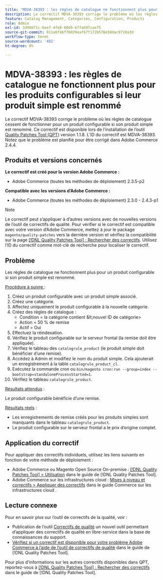 ```yaml
---
title: 'MDVA-38393 : les règles de catalogue ne fonctionnent plus pour les produits configurables si leur produit simple est renommé'
description: Le correctif MDVA-38393 corrige le problème où les règles de catalogue cessent de fonctionner pour un produit configurable si son produit simple est renommé. Ce correctif est disponible lorsque l’outil [Outil de correctifs de la qualité (QPT)](https://experienceleague.adobe.com/en/docs/commerce-operations/tools/quality-patches-tool/quality-patches-tool-to-self-serve-quality-patches) 1.1.8 est installé. L’ID du correctif est MDVA-38393. Notez que le problème est planifié pour être corrigé dans Adobe Commerce 2.4.4.
feature: Catalog Management, Categories, Configuration, Products
role: Admin
exl-id: 3d98671c-6ee7-4fe8-80d9-67fa697cae75
source-git-commit: 011a6f46f76029eaf67f172b576e58dac9710a3d
workflow-type: tm+mt
source-wordcount: '481'
ht-degree: 0%

---
```


# MDVA-38393 : les règles de catalogue ne fonctionnent plus pour les produits configurables si leur produit simple est renommé

Le correctif MDVA-38393 corrige le problème où les règles de catalogue cessent de fonctionner pour un produit configurable si son produit simple est renommé. Ce correctif est disponible lors de l’installation de l’outil [Quality Patches Tool (QPT)](https://experienceleague.adobe.com/en/docs/commerce-operations/tools/quality-patches-tool/quality-patches-tool-to-self-serve-quality-patches) version 1.1.8. L’ID du correctif est MDVA-38393. Notez que le problème est planifié pour être corrigé dans Adobe Commerce 2.4.4.

## Produits et versions concernés

**Le correctif est créé pour la version Adobe Commerce :**

* Adobe Commerce (toutes les méthodes de déploiement) 2.3.5-p2

**Compatible avec les versions d’Adobe Commerce :**

* Adobe Commerce (toutes les méthodes de déploiement) 2.3.0 - 2.4.3-p1

>[!NOTE]
>
>Le correctif peut s’appliquer à d’autres versions avec de nouvelles versions de l’outil de correctifs de qualité. Pour vérifier si le correctif est compatible avec votre version d’Adobe Commerce, mettez à jour le package `magento/quality-patches` vers la dernière version et vérifiez la compatibilité sur la page [[!DNL Quality Patches Tool] : Rechercher des correctifs](https://experienceleague.adobe.com/en/docs/commerce-operations/tools/quality-patches-tool/quality-patches-tool-to-self-serve-quality-patches). Utilisez l’ID du correctif comme mot-clé de recherche pour localiser le correctif.

## Problème

Les règles de catalogue ne fonctionnent plus pour un produit configurable si son produit simple est renommé.

<u>Procédure à suivre </u> :

1. Créez un produit configurable avec un produit simple associé.
1. Créez une catégorie.
1. Affectez uniquement le produit configurable à la nouvelle catégorie.
1. Créez des règles de catalogue :
   * Condition = la catégorie contient \&lt;nouvel ID de catégorie>
   * Action = 50 % de remise
   * Actif = Oui
1. Effectuez la réindexation.
1. Vérifiez le produit configurable sur le serveur frontal (la remise doit être appliquée).
1. Vérifiez le tableau des `catalogrule_product` (le produit simple doit bénéficier d’une remise).
1. Accédez à Admin et modifiez le nom du produit simple. Cela ajouterait un enregistrement à la table `catalogrule_product_cl`.
1. Exécutez la commande cron ou `bin/magento cron:run --group=index --bootstrap=standaloneProcessStarted=1`.
1. Vérifiez le tableau `catalogrule_product`.

<u>Résultats attendus</u> :

Le produit configurable bénéficie d’une remise.

<u>Résultats réels</u> :

* Les enregistrements de remise créés pour les produits simples sont manquants dans le tableau `catalogrule_product`.
* Le produit configurable sur le serveur frontal a le prix d’origine complet.

## Application du correctif

Pour appliquer des correctifs individuels, utilisez les liens suivants en fonction de votre méthode de déploiement :

* Adobe Commerce ou Magento Open Source On-premise : [[!DNL Quality Patches Tool] > Utilisation](/help/tools/quality-patches-tool/usage.md) dans le guide de [!DNL Quality Patches Tool].
* Adobe Commerce sur les infrastructures cloud : [Mises à niveau et correctifs > Appliquer des correctifs](https://experienceleague.adobe.com/docs/commerce-cloud-service/user-guide/develop/upgrade/apply-patches.html) dans le guide Commerce sur les infrastructures cloud .

## Lecture connexe

Pour en savoir plus sur l’outil de correctifs de la qualité, voir :

* Publication de l’outil [Correctifs de qualité](https://experienceleague.adobe.com/en/docs/commerce-operations/tools/quality-patches-tool/quality-patches-tool-to-self-serve-quality-patches) un nouvel outil permettant d’appliquer des correctifs de qualité en libre-service dans la base de connaissances du support.
* [Vérifiez si un correctif est disponible pour votre problème Adobe Commerce à l’aide de l’outil de correctifs de qualité](/help/tools/quality-patches-tool/patches-available-in-qpt/check-patch-for-magento-issue-with-magento-quality-patches.md) dans le guide de [!DNL Quality Patches Tool].

Pour plus d’informations sur les autres correctifs disponibles dans QPT, reportez-vous à [[!DNL Quality Patches Tool] : Rechercher des correctifs](https://experienceleague.adobe.com/tools/commerce-quality-patches/index.html) dans le guide de [!DNL Quality Patches Tool].
